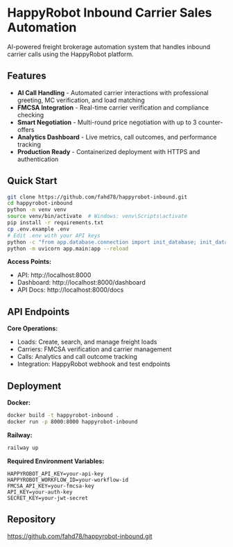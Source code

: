 # HappyRobot Inbound Carrier Sales Automation

AI-powered freight brokerage automation system that handles inbound carrier calls using the HappyRobot platform.

## Features

- **AI Call Handling** - Automated carrier interactions with professional greeting, MC verification, and load matching
- **FMCSA Integration** - Real-time carrier verification and compliance checking  
- **Smart Negotiation** - Multi-round price negotiation with up to 3 counter-offers
- **Analytics Dashboard** - Live metrics, call outcomes, and performance tracking
- **Production Ready** - Containerized deployment with HTTPS and authentication

## Quick Start

```bash
git clone https://github.com/fahd78/happyrobot-inbound.git
cd happyrobot-inbound
python -m venv venv
source venv/bin/activate  # Windows: venv\Scripts\activate
pip install -r requirements.txt
cp .env.example .env
# Edit .env with your API keys
python -c "from app.database.connection import init_database; init_database()"
python -m uvicorn app.main:app --reload
```

**Access Points:**
- API: http://localhost:8000
- Dashboard: http://localhost:8000/dashboard  
- API Docs: http://localhost:8000/docs

## API Endpoints

**Core Operations:**
- Loads: Create, search, and manage freight loads
- Carriers: FMCSA verification and carrier management  
- Calls: Analytics and call outcome tracking
- Integration: HappyRobot webhook and test endpoints  

## Deployment

**Docker:**
```bash
docker build -t happyrobot-inbound .
docker run -p 8000:8000 happyrobot-inbound
```

**Railway:**
```bash
railway up
```

**Required Environment Variables:**
```env
HAPPYROBOT_API_KEY=your-api-key
HAPPYROBOT_WORKFLOW_ID=your-workflow-id  
FMCSA_API_KEY=your-fmcsa-key
API_KEY=your-auth-key
SECRET_KEY=your-jwt-secret
```

## Repository

https://github.com/fahd78/happyrobot-inbound.git